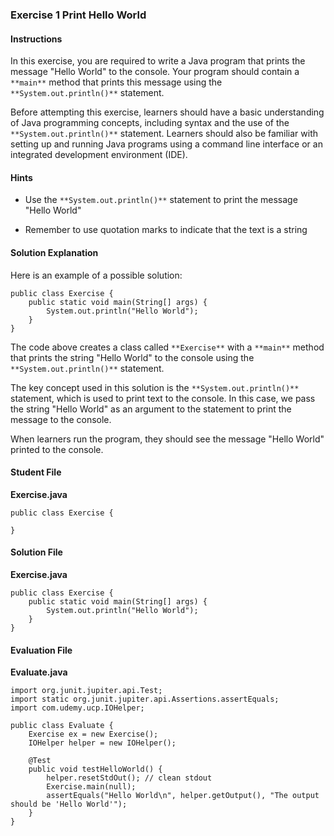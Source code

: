 ### Exercise 1  Print Hello World

#### Instructions
In this exercise, you are required to write a Java program that prints the message "Hello World" to the console. Your program should contain a `**main**` method that prints this message using the `**System.out.println()**` statement.

Before attempting this exercise, learners should have a basic understanding of Java programming concepts, including syntax and the use of the `**System.out.println()**` statement. Learners should also be familiar with setting up and running Java programs using a command line interface or an integrated development environment (IDE).

#### Hints
-   Use the `**System.out.println()**` statement to print the message "Hello World"
    
-   Remember to use quotation marks to indicate that the text is a string

#### Solution Explanation
Here is an example of a possible solution:

  
```
public class Exercise {
    public static void main(String[] args) {
        System.out.println("Hello World");
    }
}
```

The code above creates a class called `**Exercise**` with a `**main**` method that prints the string "Hello World" to the console using the `**System.out.println()**` statement.

The key concept used in this solution is the `**System.out.println()**` statement, which is used to print text to the console. In this case, we pass the string "Hello World" as an argument to the statement to print the message to the console.

When learners run the program, they should see the message "Hello World" printed to the console.

#### Student File
**Exercise.java**
```
public class Exercise {

}
```

#### Solution File
**Exercise.java**
```
public class Exercise {
    public static void main(String[] args) {
        System.out.println("Hello World");
    }
}
```

#### Evaluation File
**Evaluate.java**
```
import org.junit.jupiter.api.Test;
import static org.junit.jupiter.api.Assertions.assertEquals;
import com.udemy.ucp.IOHelper;

public class Evaluate {
    Exercise ex = new Exercise();
    IOHelper helper = new IOHelper();
    
    @Test
    public void testHelloWorld() {
        helper.resetStdOut(); // clean stdout
        Exercise.main(null);
        assertEquals("Hello World\n", helper.getOutput(), "The output should be 'Hello World'");
    }
}

```

<!---

### Exercise 2:  Printing a Message with the Exercise Class

#### Instructions

**Task**

Your task is to create a Java class called `**Exercise**` that includes a method called `**exerciseComplete**` which prints the message "I have completed the exercise" to the console. You will also need to create a `**main**` method that creates an instance of the `**Exercise**` class and calls the `**exerciseComplete**` method on this instance. The purpose of this exercise is to help you gain experience in creating classes, methods, and console output in Java.

**Steps**

Follow these steps to complete the exercise:

1.  Open your preferred text editor or IDE and create a new file named `**Exercise.java**`.
    
2.  Inside the `**Exercise**` class, create a method called `**exerciseComplete**` that takes no arguments and returns void.
    
3.  Inside the `**exerciseComplete**` method, use the `**System.out.println()**` statement to print the message "I have completed the exercise" to the console.
    
4.  Inside the `**Exercise**` class, create a `**main**` method that takes no arguments and returns void.
    
5.  Inside the `**main**` method, create a new instance of the `**Exercise**` class using the `**new**` keyword and store it in a variable.
    
6.  Call the `**exerciseComplete**` method on the instance of the `**Exercise**` class using the dot notation.
    
7.  Run the code and ensure that the message "I have completed the exercise" is printed to the console.

#### Hints
Create a file named `**Exercise.java**` with the following instructions:

1.  Create a class called `**Exercise**`.
    
2.  Inside the class, create a method called `**exerciseComplete**` that prints the message "I have completed the exercise" to the console using the `**System.out.println()**` statement.
    
3.  Inside the class, create a `**main**` method that creates a new instance of the `**Exercise**` class and calls the `**exerciseComplete**` method on this instance.
    
4.  Save the file and run the program to ensure that the message "I have completed the exercise" is printed to the console.

#### Solution Explanation

The goal of this exercise is to create a Java class called `**Exercise**` that includes a method called `**exerciseComplete**` that prints the message "I have completed the exercise" to the console, and a `**main**` method that creates an instance of the `**Exercise**` class and calls the `**exerciseComplete**` method on this instance. Here's an implementation of the solution:

```
public class Exercise {
    public void exerciseComplete() {
        System.out.println("I have completed the exercise");
    }

    public static void main(String[] args) {
        Exercise myExercise = new Exercise();
        myExercise.exerciseComplete();
    }
}
```

The `**Exercise**` class defines a method called `**exerciseComplete**` that prints the message "I have completed the exercise" to the console using the `**System.out.println()**` statement. The class also defines a `**main**` method that creates a new instance of the `**Exercise**` class using the `**new**` keyword and stores it in a variable called `**myExercise**`. Finally, the `**main**` method calls the `**exerciseComplete**` method on the `**myExercise**` instance using the dot notation.

#### Student File
**Exercise.java**
```
public class Exercise {

}
```

#### Solution File
**Exercise.java**
```
public class Exercise {
    void exerciseComplete() {
        System.out.println("I have completed the exercise");
    }

    public static void main(String[] args) {
        Exercise myExercise = new Exercise();
        myExercise.exerciseComplete();
    }
}

```

#### Evaluation File
**Evaluate.java**
```
import static org.junit.jupiter.api.Assertions.*;
import org.junit.jupiter.api.Test;
import java.io.ByteArrayOutputStream;
import java.io.PrintStream;

public class Evaluate {
    @Test
    public void testExerciseOutput() {
        // Redirect output to a ByteArrayOutputStream
        ByteArrayOutputStream outputStream = new ByteArrayOutputStream();
        PrintStream printStream = new PrintStream(outputStream);
        System.setOut(printStream);
        
        // Create an instance of the Exercise class and call the exerciseComplete method
        Exercise exercise = new Exercise();
        exercise.exerciseComplete();
        
        // Verify that the output contains the message "I have completed the exercise"
        String output = outputStream.toString();
        assertEquals("I have completed the exercise\n", output);
    }
}
```

--->